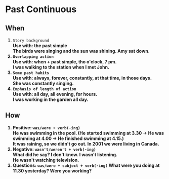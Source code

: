 # Past Continuous
## When
1. `Story background`  
<b>Use with: the past simple<b>  
The birds were singing and the sun was shining. Amy sat down.
2. `Overlapping action`  
<b>Use with: when + past simple, tho o'clock, 7 pm.</b>  
I was walking to the station when I met John.
3. `Some past habits`  
<b>Use with: always, forever, constantly, at that time, in those days.</b>  
She was constantly singing.
4. `Emphasis of length of action`  
<b>Use with: all day, all evening, for hours.</b>  
I was working in the garden all day.
## How
1. Positive: `was/were + verb(-ing)`  
He was swimming in the pool. (He started swimming at 3.30 -> He was swimming at 4.00 -> He finished swimming at 4.15.)  
It was raining, so we didn't go out.
In 2001 we were living in Canada.
2. Negative: `wasn't/weren't + verb(-ing)`  
What did he say? I don't know. I wasn't listening.  
He wasn't watching television.
3. Questions: `was/were + subject + verb(-ing)`
What were you doing at 11.30 yesterday? Were you working?
